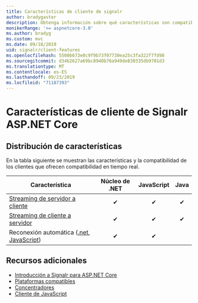 ```yaml
---
title: Características de cliente de signalr
author: bradygaster
description: Obtenga información sobre qué características son compatibles con los distintos clientes de Signalr ASP.NET Core.
monikerRange: '>= aspnetcore-3.0'
ms.author: bradyg
ms.custom: mvc
ms.date: 09/18/2019
uid: signalr/client-features
ms.openlocfilehash: 55086673e0c9f9b73f07730ea25c3fa322f7fd98
ms.sourcegitcommit: d34b2627a69bc8940b76a949de830335db9701d3
ms.translationtype: MT
ms.contentlocale: es-ES
ms.lasthandoff: 09/23/2019
ms.locfileid: "71187393"
---
```

# <a name="aspnet-core-signalr-client-features"></a>Características de cliente de Signalr ASP.NET Core

## <a name="feature-distribution"></a>Distribución de características

En la tabla siguiente se muestran las características y la compatibilidad de los clientes que ofrecen compatibilidad en tiempo real.

| Característica | Núcleo de .NET | JavaScript | Java |
| ---- | :-: | :-: | :-: |
| [Streaming de servidor a cliente](xref:signalr/streaming)          |✔|✔|✔|
| [Streaming de cliente a servidor](xref:signalr/streaming)          |✔|✔|✔|
| Reconexión automática ([.net](/aspnet/core/signalr/dotnet-client?view=aspnetcore-3.0&tabs=visual-studio#handle-lost-connection), [JavaScript](/aspnet/core/signalr/javascript-client?view=aspnetcore-3.0#reconnect-clients))          |✔|✔| |

## <a name="additional-resources"></a>Recursos adicionales

* [Introducción a Signalr para ASP.NET Core](xref:tutorials/signalr)
* [Plataformas compatibles](xref:signalr/supported-platforms)
* [Concentradores](xref:signalr/hubs)
* [Cliente de JavaScript](xref:signalr/javascript-client)
